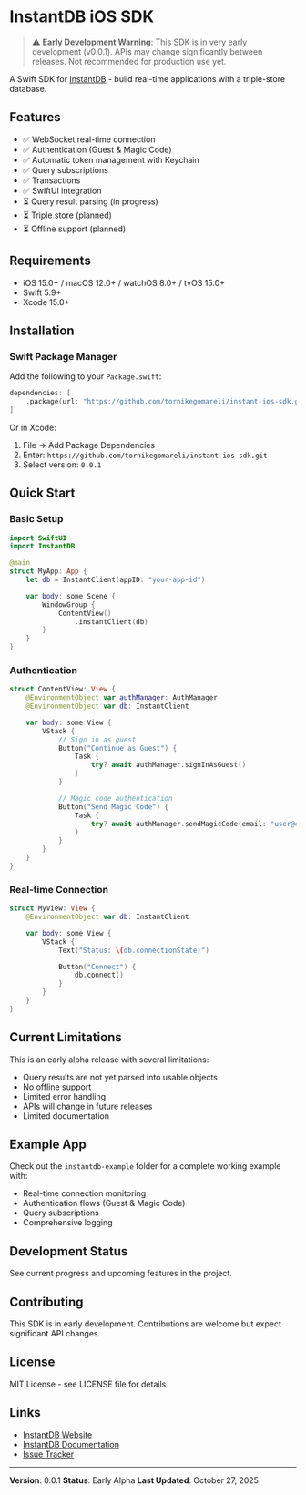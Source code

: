 # InstantDB iOS SDK

> ⚠️ **Early Development Warning**: This SDK is in very early development (v0.0.1). APIs may change significantly between releases. Not recommended for production use yet.

A Swift SDK for [InstantDB](https://instantdb.com) - build real-time applications with a triple-store database.

## Features

- ✅ WebSocket real-time connection
- ✅ Authentication (Guest & Magic Code)
- ✅ Automatic token management with Keychain
- ✅ Query subscriptions
- ✅ Transactions
- ✅ SwiftUI integration
- ⏳ Query result parsing (in progress)
- ⏳ Triple store (planned)
- ⏳ Offline support (planned)

## Requirements

- iOS 15.0+ / macOS 12.0+ / watchOS 8.0+ / tvOS 15.0+
- Swift 5.9+
- Xcode 15.0+

## Installation

### Swift Package Manager

Add the following to your `Package.swift`:

```swift
dependencies: [
    .package(url: "https://github.com/tornikegomareli/instant-ios-sdk.git", from: "0.0.1")
]
```

Or in Xcode:
1. File → Add Package Dependencies
2. Enter: `https://github.com/tornikegomareli/instant-ios-sdk.git`
3. Select version: `0.0.1`

## Quick Start

### Basic Setup

```swift
import SwiftUI
import InstantDB

@main
struct MyApp: App {
    let db = InstantClient(appID: "your-app-id")

    var body: some Scene {
        WindowGroup {
            ContentView()
                .instantClient(db)
        }
    }
}
```

### Authentication

```swift
struct ContentView: View {
    @EnvironmentObject var authManager: AuthManager
    @EnvironmentObject var db: InstantClient

    var body: some View {
        VStack {
            // Sign in as guest
            Button("Continue as Guest") {
                Task {
                    try? await authManager.signInAsGuest()
                }
            }

            // Magic code authentication
            Button("Send Magic Code") {
                Task {
                    try? await authManager.sendMagicCode(email: "user@example.com")
                }
            }
        }
    }
}
```

### Real-time Connection

```swift
struct MyView: View {
    @EnvironmentObject var db: InstantClient

    var body: some View {
        VStack {
            Text("Status: \(db.connectionState)")

            Button("Connect") {
                db.connect()
            }
        }
    }
}
```

## Current Limitations

This is an early alpha release with several limitations:

- Query results are not yet parsed into usable objects
- No offline support
- Limited error handling
- APIs will change in future releases
- Limited documentation

## Example App

Check out the `instantdb-example` folder for a complete working example with:
- Real-time connection monitoring
- Authentication flows (Guest & Magic Code)
- Query subscriptions
- Comprehensive logging

## Development Status

See current progress and upcoming features in the project.

## Contributing

This SDK is in early development. Contributions are welcome but expect significant API changes.

## License

MIT License - see LICENSE file for details

## Links

- [InstantDB Website](https://instantdb.com)
- [InstantDB Documentation](https://instantdb.com/docs)
- [Issue Tracker](https://github.com/tornikegomareli/instant-ios-sdk/issues)

---

**Version**: 0.0.1
**Status**: Early Alpha
**Last Updated**: October 27, 2025
